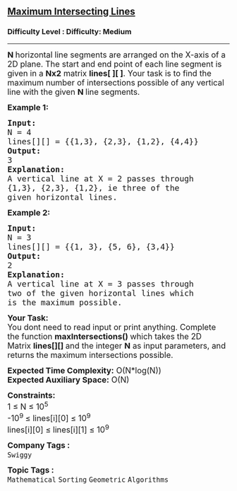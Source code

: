 <h2><a href="https://www.geeksforgeeks.org/problems/maximum-intersecting-lines--170647/1?page=1&difficulty=Medium&status=unsolved&sortBy=submissions">Maximum Intersecting Lines</a></h2><h3>Difficulty Level : Difficulty: Medium</h3><hr><div class="problems_problem_content__Xm_eO"><p><span style="font-size:18px"><strong>N&nbsp;</strong>horizontal line segments are arranged on the X-axis of a 2D plane. The start and end point of each line segment is given in a <strong>Nx2</strong> matrix <strong>lines[ ][ ]</strong>. Your task is&nbsp;to find the maximum number of intersections possible of any&nbsp;vertical line with the given <strong>N </strong>line&nbsp;segments.</span></p>

<p><span style="font-size:18px"><strong>Example 1:</strong></span></p>

<pre><span style="font-size:18px"><strong>Input:</strong>
N = 4</span><span style="font-size:18px">
lines[][] = {{1,3}, {2,3}, {1,2}, {4,4}}
<strong>Output:</strong>
3
<strong>Explanation:</strong>
A vertical line at X = 2 passes through 
{1,3}, {2,3}, {1,2}, ie three of the 
given horizontal lines.</span></pre>

<p><span style="font-size:18px"><strong>Example 2:</strong></span></p>

<pre><span style="font-size:18px"><strong>Input: </strong>
N = 3
lines[][] = {{1, 3}, {5, 6}, {3,4}}
<strong>Output:</strong>
2
<strong>Explanation: 
</strong>A vertical line at X = 3 passes through 
two of the given horizontal lines which 
is the maximum possible.
</span></pre>

<p><span style="font-size:18px"><strong>Your Task:</strong><br>
You dont need to read input or print anything. Complete the function <strong>maxIntersections</strong><strong>() </strong>which takes&nbsp;the 2D Matrix&nbsp;<strong>lines[][]&nbsp;</strong>and the integer&nbsp;<strong>N</strong>&nbsp;as input parameters, and returns the maximum intersections possible.</span></p>

<p><span style="font-size:18px"><strong>Expected Time Complexity:</strong>&nbsp;O(N*log(N))<br>
<strong>Expected Auxiliary Space:</strong>&nbsp;O(N)</span></p>

<p><span style="font-size:18px"><strong>Constraints:</strong><br>
1 ≤ N&nbsp;≤ 10<sup>5&nbsp;</sup><br>
-10<sup>9&nbsp;</sup>≤ lines[i][0]&nbsp;≤ 10<sup>9</sup><br>
lines[i][0] ≤ lines[i][1]&nbsp;≤ 10<sup>9</sup></span></p>
</div><p><span style=font-size:18px><strong>Company Tags : </strong><br><code>Swiggy</code>&nbsp;<br><p><span style=font-size:18px><strong>Topic Tags : </strong><br><code>Mathematical</code>&nbsp;<code>Sorting</code>&nbsp;<code>Geometric</code>&nbsp;<code>Algorithms</code>&nbsp;